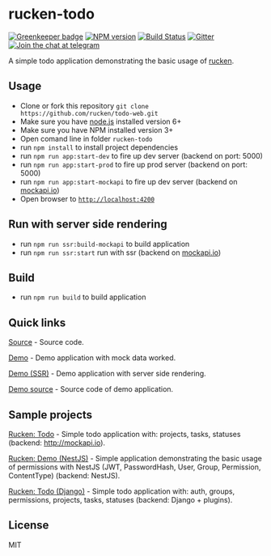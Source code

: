 # rucken-todo

[![Greenkeeper badge](https://badges.greenkeeper.io/rucken/todo-web.svg)](https://greenkeeper.io/)
[![NPM version][npm-image]][npm-url]
[![Build Status][travis-image]][travis-url]
[![Gitter][gitter-image]][gitter-url]
[![Join the chat at telegram][telegram-image]][telegram-url]


A simple todo application demonstrating the basic usage of [rucken](https://github.com/rucken).


## Usage
- Clone or fork this repository `git clone https://github.com/rucken/todo-web.git`
- Make sure you have [node.js](https://nodejs.org/) installed version 6+
- Make sure you have NPM installed version 3+
- Open comand line in folder `rucken-todo`
- run `npm install` to install project dependencies
- run `npm run app:start-dev` to fire up dev server (backend on port: 5000)
- run `npm run app:start-prod` to fire up prod server (backend on port: 5000)
- run `npm run app:start-mockapi` to fire up dev server (backend on [mockapi.io](https://www.mockapi.io/))
- Open browser to [`http://localhost:4200`](http://localhost:4200)

## Run with server side rendering
- run `npm run ssr:build-mockapi` to build application
- run `npm run ssr:start` run with ssr (backend on [mockapi.io](https://www.mockapi.io/))

## Build
- run `npm run build` to build application

## Quick links

[Source](https://github.com/rucken/todo-web) - Source code.

[Demo](https://rucken.github.io/todo-web) - Demo application with mock data worked.

[Demo (SSR)](https://rucken-todo.herokuapp.com) - Demo application with server side rendering.

[Demo source](https://github.com/rucken/core/tree/master/apps/demo) - Source code of demo application.

## Sample projects

[Rucken: Todo](https://github.com/rucken/todo-web) - Simple todo application with: projects, tasks, statuses (backend: http://mockapi.io).

[Rucken: Demo (NestJS)](https://github.com/rucken/core-nestjs) - Simple application demonstrating the basic usage of permissions with NestJS (JWT, PasswordHash, User, Group, Permission, ContentType) (backend: NestJS).

[Rucken: Todo (Django)](https://github.com/rucken/todo-django) - Simple todo application with: auth, groups, permissions, projects, tasks, statuses (backend: Django + plugins).

## License

MIT

[travis-image]: https://travis-ci.org/rucken/todo-web.svg?branch=develop
[travis-url]: https://travis-ci.org/rucken/todo-web
[gitter-image]: https://img.shields.io/gitter/room/rucken/core.js.svg
[gitter-url]: https://gitter.im/rucken/core
[npm-image]: https://badge.fury.io/js/%40rucken%2Ftodo-web.svg
[npm-url]: https://npmjs.org/package/@rucken/todo-web
[dependencies-image]: https://david-dm.org/rucken/todo-web/status.svg
[dependencies-url]: https://david-dm.org/rucken/todo-web
[telegram-image]: https://img.shields.io/badge/chat-telegram-blue.svg?maxAge=2592000
[telegram-url]: https://t.me/rucken